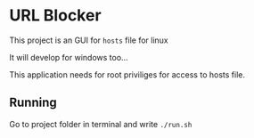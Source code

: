 # URL Blocker
This project is an GUI for `hosts` file for linux

It will develop for windows too... 

This application needs for root priviliges for access to hosts file.

## Running

Go to project folder in terminal and write `./run.sh`
